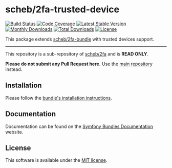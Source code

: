scheb/2fa-trusted-device
========================

[![Build Status](https://github.com/scheb/2fa/workflows/CI/badge.svg?branch=5.x)](https://github.com/scheb/2fa/actions?query=workflow%3ACI+branch%3A5.x)
[![Code Coverage](https://codecov.io/gh/scheb/2fa/branch/5.x/graph/badge.svg)](https://app.codecov.io/gh/scheb/2fa/branch/5.x)
[![Latest Stable Version](https://img.shields.io/packagist/v/scheb/2fa-trusted-device)](https://packagist.org/packages/scheb/2fa-trusted-device)
[![Monthly Downloads](https://img.shields.io/packagist/dm/scheb/2fa-trusted-device)](https://packagist.org/packages/scheb/2fa-trusted-device/stats)
[![Total Downloads](https://img.shields.io/packagist/dt/scheb/2fa-trusted-device)](https://packagist.org/packages/scheb/2fa-trusted-device/stats)
[![License](https://poser.pugx.org/scheb/2fa-trusted-device/license.svg)](https://packagist.org/packages/scheb/2fa-trusted-device)

This package extends [scheb/2fa-bundle](https://github.com/scheb/2fa-bundle) with trusted devices support.

---

This repository is a sub-repository of [scheb/2fa](https://github.com/scheb/2fa) and is **READ ONLY**.

**Please do not submit any Pull Request here.** Use the [main repository](https://github.com/scheb/2fa) instead.

Installation
------------
Please follow the [bundle's installation instructions](https://symfony.com/bundles/SchebTwoFactorBundle/5.x/installation.html).

Documentation
-------------
Documentation can be found on the
[Symfony Bundles Documentation](https://symfony.com/bundles/SchebTwoFactorBundle/5.x/index.html) website.

License
-------
This software is available under the [MIT license](LICENSE).
